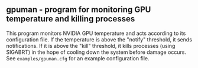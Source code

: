 ## gpuman - program for monitoring GPU temperature and killing processes

This program monitors NVIDIA GPU temperature and acts according to its 
configuration file. If the temperature is above the "notify" threshold,
it sends notifications. If it is above the "kill" threshold, it kills
processes (using SIGABRT) in the hope of cooling down the system before
damage occurs. See `examples/gpuman.cfg` for an example configuration 
file.

